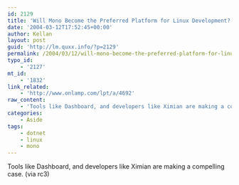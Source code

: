 ```yaml
---
id: 2129
title: 'Will Mono Become the Preferred Platform for Linux Development?'
date: '2004-03-12T17:52:45+00:00'
author: Kellan
layout: post
guid: 'http://lm.quxx.info/?p=2129'
permalink: /2004/03/12/will-mono-become-the-preferred-platform-for-linux-development/
typo_id:
    - '2127'
mt_id:
    - '1832'
link_related:
    - 'http://www.onlamp.com/lpt/a/4692'
raw_content:
    - 'Tools like Dashboard, and developers like Ximian are making a compelling case. (via rc3)'
categories:
    - Aside
tags:
    - dotnet
    - linux
    - mono
---
```


Tools like Dashboard, and developers like Ximian are making a compelling case. (via rc3)